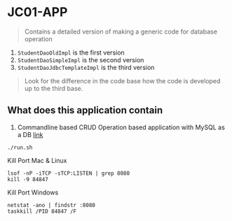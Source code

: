 # JC01-APP

> Contains a detailed version of making a generic code for database operation

1. `StudentDaoOldImpl` is the first version
2. `StudentDaoSimpleImpl` is the second version
3. `StudentDaoJdbcTemplateImpl` is the third version

> Look for the difference in the code base how the code is developed up to the third base.

## What does this application contain

1. Commandline based CRUD Operation based application with MySQL as a DB [link](https://github.com/mnzit/JC01-APP/tree/ae1220a70627d8f78997c552887d773961efc69d)


```
./run.sh
```
Kill Port Mac & Linux
```
lsof -nP -iTCP -sTCP:LISTEN | grep 8080                                
kill -9 84847   
```

Kill Port Windows
```
netstat -ano | findstr :8080
taskkill /PID 84847 /F
```